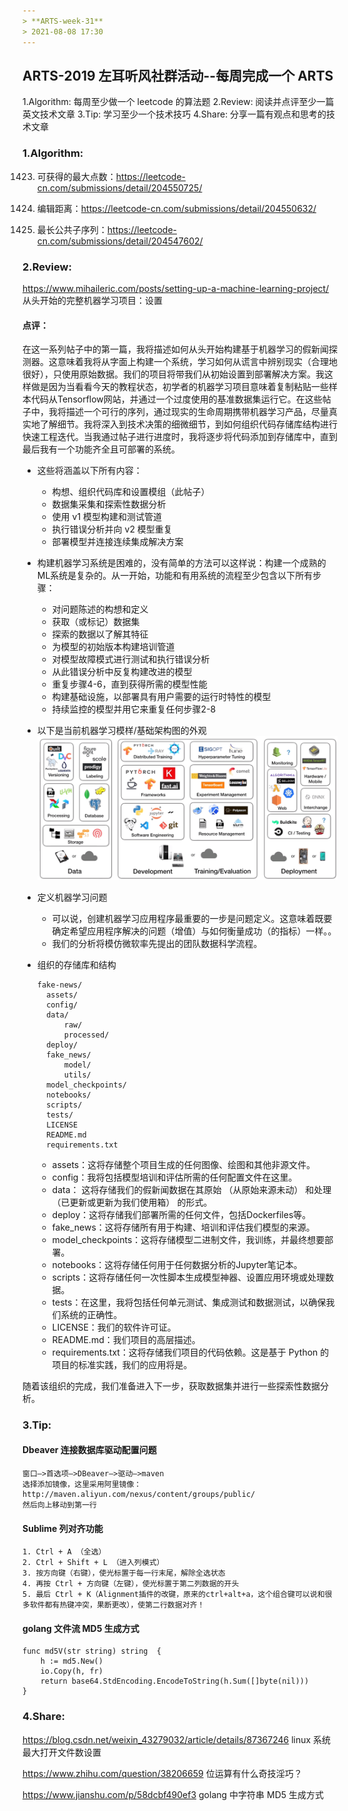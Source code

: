 ```yaml
---
> **ARTS-week-31**
> 2021-08-08 17:30
---
```



## ARTS-2019 左耳听风社群活动--每周完成一个 ARTS
1.Algorithm: 每周至少做一个 leetcode 的算法题
2.Review: 阅读并点评至少一篇英文技术文章
3.Tip: 学习至少一个技术技巧
4.Share: 分享一篇有观点和思考的技术文章

### 1.Algorithm:

1423. 可获得的最大点数：https://leetcode-cn.com/submissions/detail/204550725/

72. 编辑距离：https://leetcode-cn.com/submissions/detail/204550632/

1143. 最长公共子序列：https://leetcode-cn.com/submissions/detail/204547602/

### 2.Review:

https://www.mihaileric.com/posts/setting-up-a-machine-learning-project/
从头开始的完整机器学习项目：设置

#### 点评：

在这一系列帖子中的第一篇，我将描述如何从头开始构建基于机器学习的假新闻探测器。这意味着我将从字面上构建一个系统，学习如何从谎言中辨别现实（合理地很好），只使用原始数据。我们的项目将带我们从初始设置到部署解决方案。我这样做是因为当看看今天的教程状态，初学者的机器学习项目意味着复制粘贴一些样本代码从Tensorflow网站，并通过一个过度使用的基准数据集运行它。在这些帖子中，我将描述一个可行的序列，通过现实的生命周期携带机器学习产品，尽量真实地了解细节。我将深入到技术决策的细微细节，到如何组织代码存储库结构进行快速工程迭代。当我通过帖子进行进度时，我将逐步将代码添加到存储库中，直到最后我有一个功能齐全且可部署的系统。

- 这些将涵盖以下所有内容：
  - 构想、组织代码库和设置模组（此帖子）
  - 数据集采集和探索性数据分析
  - 使用 v1 模型构建和测试管道
  - 执行错误分析并向 v2 模型重复
  - 部署模型并连接连续集成解决方案

- 构建机器学习系统是困难的，没有简单的方法可以这样说：构建一个成熟的ML系统是复杂的。从一开始，功能和有用系统的流程至少包含以下所有步骤：
  - 对问题陈述的构想和定义
  - 获取（或标记）数据集
  - 探索的数据以了解其特征
  - 为模型的初始版本构建培训管道
  - 对模型故障模式进行测试和执行错误分析
  - 从此错误分析中反复构建改进的模型
  - 重复步骤4-6，直到获得所需的模型性能
  - 构建基础设施，以部署具有用户需要的运行时特性的模型
  - 持续监控的模型并用它来重复任何步骤2-8

- 以下是当前机器学习模样/基础架构图的外观![An image](./images/ARTS-week-31-0.png)

- 定义机器学习问题
  - 可以说，创建机器学习应用程序最重要的一步是问题定义。这意味着既要确定希望应用程序解决的问题（增值）与如何衡量成功（的指标）一样。。
  - 我们的分析将模仿微软率先提出的团队数据科学流程。

- 组织的存储库和结构

  ```
  fake-news/
    assets/
    config/
    data/
        raw/
        processed/
    deploy/
    fake_news/
        model/
        utils/
    model_checkpoints/
    notebooks/
    scripts/
    tests/
    LICENSE
    README.md
    requirements.txt
  ```
  - assets：这将存储整个项目生成的任何图像、绘图和其他非源文件。
  - config：我将包括模型培训和评估所需的任何配置文件在这里。
  - data： 这将存储我们的假新闻数据在其原始 （从原始来源未动） 和处理 （已更新或更新为我们使用箱） 的形式。
  - deploy：这将存储我们部署所需的任何文件，包括Dockerfiles等。
  - fake_news：这将存储所有用于构建、培训和评估我们模型的来源。
  - model_checkpoints：这将存储模型二进制文件，我训练，并最终想要部署。
  - notebooks：这将存储任何用于任何数据分析的Jupyter笔记本。
  - scripts：这将存储任何一次性脚本生成模型神器、设置应用环境或处理数据。
  - tests：在这里，我将包括任何单元测试、集成测试和数据测试，以确保我们系统的正确性。
  - LICENSE：我们的软件许可证。
  - README.md：我们项目的高层描述。
  - requirements.txt：这将存储我们项目的代码依赖。这是基于 Python 的项目的标准实践，我们的应用将是。

随着该组织的完成，我们准备进入下一步，获取数据集并进行一些探索性数据分析。

### 3.Tip:

#### Dbeaver 连接数据库驱动配置问题

```shell
窗口—>首选项—>DBeaver—>驱动—>maven
选择添加镜像，这里采用阿里镜像：
http://maven.aliyun.com/nexus/content/groups/public/
然后向上移动到第一行
```

#### Sublime 列对齐功能

```shell
1. Ctrl + A （全选）
2. Ctrl + Shift + L （进入列模式）
3. 按方向键（右键），使光标置于每一行末尾，解除全选状态
4. 再按 Ctrl + 方向键（左键），使光标置于第二列数据的开头
5. 最后 Ctrl + K（Alignment插件的改键，原来的ctrl+alt+a，这个组合键可以说和很多软件都有热键冲突，果断更改），使第二行数据对齐！
```

#### golang 文件流 MD5 生成方式

```golang
func md5V(str string) string  {
    h := md5.New()
    io.Copy(h, fr)
    return base64.StdEncoding.EncodeToString(h.Sum([]byte(nil)))
}
```


### 4.Share:

https://blog.csdn.net/weixin_43279032/article/details/87367246
linux 系统最大打开文件数设置

https://www.zhihu.com/question/38206659
位运算有什么奇技淫巧？

https://www.jianshu.com/p/58dcbf490ef3
golang 中字符串 MD5 生成方式
